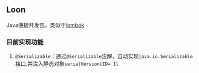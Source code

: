 ## Loon

Java便捷开发包，类似于[lombok](https://www.projectlombok.org)

### 目前实现功能
1. `@Serializable`：通过`@Serializable`注解，自动实现`java.io.Serializable`接口,并注入静态对象`serialVersionUID= 1l`